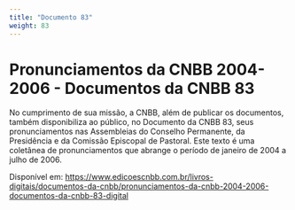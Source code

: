 ```yaml
---
title: "Documento 83"
weight: 83
---
```


# Pronunciamentos da CNBB 2004-2006 - Documentos da CNBB 83

No cumprimento de sua missão, a CNBB, além de publicar os documentos, também disponibiliza ao público, no Documento da CNBB 83, seus pronunciamentos nas Assembleias do Conselho Permanente, da Presidência e da Comissão Episcopal de Pastoral. Este texto é uma coletânea de pronunciamentos que abrange o período de janeiro de 2004 a julho de 2006.

Disponível em: https://www.edicoescnbb.com.br/livros-digitais/documentos-da-cnbb/pronunciamentos-da-cnbb-2004-2006-documentos-da-cnbb-83-digital
